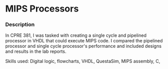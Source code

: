 # MIPS Processors

### Description

In CPRE 381, I was tasked with creating a single cycle and pipelined processor in VHDL that could execute MIPS code. 
I compared the pipelined processor and single cycle processor's performance and included designs and results in the lab reports.

Skills used: Digital logic, flowcharts, VHDL, QuestaSim, MIPS assembly, C, 
